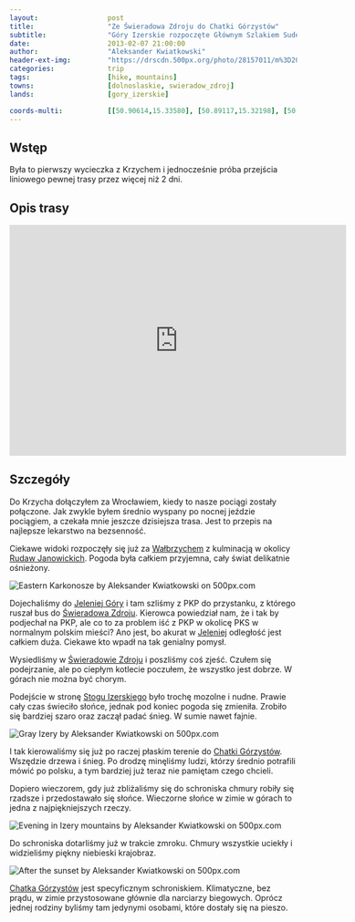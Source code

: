 ```yaml
---
layout:                 post
title:                  "Ze Świeradowa Zdroju do Chatki Górzystów"
subtitle:               "Góry Izerskie rozpoczęte Głównym Szlakiem Sudeckim"
date:                   2013-02-07 21:00:00
author:                 "Aleksander Kwiatkowski"
header-ext-img:         "https://drscdn.500px.org/photo/28157011/m%3D2048/2e4a7c609eb6d14033338dd2dab9ced0"
categories:             trip
tags:                   [hike, mountains]
towns:                  [dolnoslaskie, swieradow_zdroj]
lands:                  [gory_izerskie]

coords-multi:           [[50.90614,15.33580], [50.89117,15.32198], [50.89713,15.32108], [50.89082,15.31005], [50.88475,15.31533], [50.87750,15.34339], [50.87373,15.34511], [50.86615,15.35588], [50.85391,15.35863]]
---
```


[wiki-jelenia]:                 https://pl.wikipedia.org/wiki/Jelenia_G%C3%B3ra
[wiki-rudawy]:                  https://pl.wikipedia.org/wiki/Rudawy_Janowickie
[wiki-swieradow]:               https://pl.wikipedia.org/wiki/%C5%9Awierad%C3%B3w-Zdr%C3%B3j
[wiki-chatka-gorzystow]:        https://pl.wikipedia.org/wiki/Chatka_G%C3%B3rzyst%C3%B3w
[wiki-walbrzych]:               https://pl.wikipedia.org/wiki/Wa%C5%82brzych
[wiki-stog-izerski]:            https://pl.wikipedia.org/wiki/St%C3%B3g_(G%C3%B3ry_Izerskie)

Wstęp
-----

Była to pierwszy wycieczka z Krzychem i jednocześnie próba przejścia liniowego pewnej trasy przez więcej niż 2 dni.

Opis trasy
----------

<iframe height='405' width='590' frameborder='0' allowtransparency='true' scrolling='no' src='https://www.strava.com/activities/333303039/embed/44f23f51c4e674f1278f14e123faeb63489a2609'></iframe>

Szczegóły
---------

Do Krzycha dołączyłem za Wrocławiem, kiedy to nasze pociągi zostały połączone. Jak zwykle byłem średnio wyspany po
nocnej jeździe pociągiem, a czekała mnie jeszcze dzisiejsza trasa. Jest to przepis na najlepsze
lekarstwo na bezsenność.

Ciekawe widoki rozpoczęły się już za [Wałbrzychem][wiki-walbrzych] z kulminacją w okolicy [Rudaw Janowickich][wiki-rudawy].
Pogoda była całkiem przyjemna, cały świat delikatnie ośnieżony.

<div class='pixels-photo'>
  <p>
    <img src='https://drscdn.500px.org/photo/28153495/m%3D900/6f6cb0a8d5337effc2cf6e9c8a8d9c8b' alt='Eastern Karkonosze by Aleksander Kwiatkowski on 500px.com'>
  </p>
  <a href='https://500px.com/photo/28153495/eastern-karkonosze-by-aleksander-kwiatkowski' alt='Eastern Karkonosze by Aleksander Kwiatkowski on 500px.com'></a>
</div>
<script type='text/javascript' src='https://500px.com/embed.js'></script>

Dojechaliśmy do [Jeleniej Góry][wiki-jelenia] i tam szliśmy z PKP do przystanku, z którego ruszał bus do
[Świeradowa Zdroju][wiki-swieradow]. 
Kierowca powiedział nam, że i tak by podjechał na PKP, ale co to za problem iść z PKP w okolicę PKS w
normalnym polskim mieści? Ano jest, bo akurat w [Jeleniej][wiki-jelenia] odległość jest całkiem duża.
Ciekawe kto wpadł na tak genialny
pomysł.

Wysiedliśmy w [Świeradowie Zdroju][wiki-swieradow] i poszliśmy coś zjeść. Czułem się podejrzanie, ale po
ciepłym kotlecie poczułem, że wszystko jest dobrze. W górach nie można być chorym.

Podejście w stronę [Stogu Izerskiego][wiki-stog-izerski] było trochę mozolne i nudne. Prawie cały czas
świeciło słońce, jednak pod koniec pogoda się zmieniła. Zrobiło się bardziej szaro oraz zaczął padać śnieg.
W sumie nawet fajnie.

<div class='pixels-photo'>
  <p>
    <img src='https://drscdn.500px.org/photo/35575668/m%3D900/19009fcb783b0d7af5b300b86228ec54' alt='Gray Izery by Aleksander Kwiatkowski on 500px.com'>
  </p>
  <a href='https://500px.com/photo/35575668/gray-izery-by-aleksander-kwiatkowski' alt='Gray Izery by Aleksander Kwiatkowski on 500px.com'></a>
</div>
<script type='text/javascript' src='https://500px.com/embed.js'></script>

I tak kierowaliśmy się już po raczej płaskim terenie do [Chatki Górzystów][wiki-chatka-gorzystow]. Wszędzie drzewa
i śnieg. Po drodzę minęliśmy ludzi, którzy średnio potrafili mówić po polsku, a tym bardziej już teraz nie
pamiętam czego chcieli.

Dopiero wieczorem, gdy już zbliżaliśmy się do schroniska chmury robiły się rzadsze i przedostawało się słońce.
Wieczorne słońce w zimie w górach to jedna z najpiękniejszych rzeczy.

<div class='pixels-photo'>
  <p>
    <img src='https://drscdn.500px.org/photo/122183101/m%3D900/79220d37bf9498b5394e6a9186f46993' alt='Evening in Izery mountains by Aleksander Kwiatkowski on 500px.com'>
  </p>
  <a href='https://500px.com/photo/122183101/evening-in-izery-mountains-by-aleksander-kwiatkowski' alt='Evening in Izery mountains by Aleksander Kwiatkowski on 500px.com'></a>
</div>
<script type='text/javascript' src='https://500px.com/embed.js'></script>

Do schroniska dotarliśmy już w trakcie zmroku. Chmury wszystkie uciekły i widzieliśmy piękny niebieski
krajobraz.

<div class='pixels-photo'>
  <p>
    <img src='https://drscdn.500px.org/photo/28157599/m%3D900/15aebb3330f81fc75806f8c6671011c2' alt='After the sunset by Aleksander Kwiatkowski on 500px.com'>
  </p>
  <a href='https://500px.com/photo/28157599/after-the-sunset-by-aleksander-kwiatkowski' alt='After the sunset by Aleksander Kwiatkowski on 500px.com'></a>
</div>
<script type='text/javascript' src='https://500px.com/embed.js'></script>

[Chatka Górzystów][wiki-chatka-gorzystow] jest specyficznym schroniskiem. Klimatyczne, bez prądu, w zimie przystosowane
głównie dla narciarzy biegowych. Oprócz jednej rodziny byliśmy tam jedynymi osobami, które dostały się na pieszo.